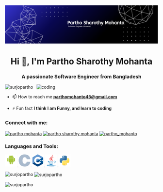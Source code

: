 ![logo](https://github.com/surjopartho/surjopartho/blob/main/Abstract%20Technology%20Profile%20LinkedIn%20Banner.png)

<h1 align="center">Hi 👋, I'm Partho Sharothy Mohanta</h1>
<h3 align="center">A passionate Software Engineer from Bangladesh</h3>
<img align="right" alt="coding" width= "400" src="https://user-images.githubusercontent.com/55389276/140866485-8fb1c876-9a8f-4d6a-98dc-08c4981eaf70.gif">

<p align="left"> <img src="https://komarev.com/ghpvc/?username=surjopartho&label=Profile%20views&color=0e75b6&style=flat" alt="surjopartho" /> </p>

- 📫 How to reach me **parthomohanto45@gmail.com**

- ⚡ Fun fact **I think I am Funny, and learn to coding**

<h3 align="left">Connect with me:</h3>
<p align="left">
<a href="https://linkedin.com/in/partho mohanta" target="blank"><img align="center" src="https://raw.githubusercontent.com/rahuldkjain/github-profile-readme-generator/master/src/images/icons/Social/linked-in-alt.svg" alt="partho mohanta" height="30" width="40" /></a>
<a href="https://fb.com/partho sharothy mohanta" target="blank"><img align="center" src="https://raw.githubusercontent.com/rahuldkjain/github-profile-readme-generator/master/src/images/icons/Social/facebook.svg" alt="partho sharothy mohanta" height="30" width="40" /></a>
<a href="https://instagram.com/partho_mohanto" target="blank"><img align="center" src="https://raw.githubusercontent.com/rahuldkjain/github-profile-readme-generator/master/src/images/icons/Social/instagram.svg" alt="partho_mohanto" height="30" width="40" /></a>
</p>

<h3 align="left">Languages and Tools:</h3>
<p align="left"> <a href="https://developer.android.com" target="_blank" rel="noreferrer"> <img src="https://raw.githubusercontent.com/devicons/devicon/master/icons/android/android-original-wordmark.svg" alt="android" width="40" height="40"/> </a> <a href="https://www.cprogramming.com/" target="_blank" rel="noreferrer"> <img src="https://raw.githubusercontent.com/devicons/devicon/master/icons/c/c-original.svg" alt="c" width="40" height="40"/> </a> <a href="https://www.w3schools.com/cpp/" target="_blank" rel="noreferrer"> <img src="https://raw.githubusercontent.com/devicons/devicon/master/icons/cplusplus/cplusplus-original.svg" alt="cplusplus" width="40" height="40"/> </a> <a href="https://www.java.com" target="_blank" rel="noreferrer"> <img src="https://raw.githubusercontent.com/devicons/devicon/master/icons/java/java-original.svg" alt="java" width="40" height="40"/> </a> <a href="https://www.python.org" target="_blank" rel="noreferrer"> <img src="https://raw.githubusercontent.com/devicons/devicon/master/icons/python/python-original.svg" alt="python" width="40" height="40"/> </a> </p>

<p><img align="left" src="https://github-readme-stats.vercel.app/api/top-langs?username=surjopartho&show_icons=true&locale=en&layout=compact" alt="surjopartho" /></p>

<p>&nbsp;<img align="center" src="https://github-readme-stats.vercel.app/api?username=surjopartho&show_icons=true&locale=en" alt="surjopartho" /></p>

<p><img align="center" src="https://github-readme-streak-stats.herokuapp.com/?user=surjopartho&" alt="surjopartho" /></p>
